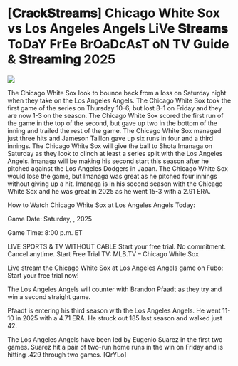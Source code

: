 # [𝐂𝐫𝐚𝐜𝐤𝐒𝐭𝐫𝐞𝐚𝐦𝐬] Chicago White Sox vs Los Angeles Angels LiVe 𝐒𝐭𝐫𝐞𝐚𝐦𝐬 ToDaY FrEe BrOaDcAsT oN TV Guide & 𝐒𝐭𝐫𝐞𝐚𝐦𝐢𝐧𝐠  2025  
  
  
[![](https://i.imgur.com/qSNzIqt.png)](https://movie.rssnews.media/ucEuAoRL.php)  
  
The Chicago White Sox look to bounce back from a loss on Saturday night when they take on the Los Angeles Angels. The Chicago White Sox took the first game of the series on Thursday 10-6, but lost 8-1 on Friday and they are now 1-3 on the season. The Chicago White Sox scored the first run of the game in the top of the second, but gave up two in the bottom of the inning and trailed the rest of the game. The Chicago White Sox managed just three hits and Jameson Taillon gave up six runs in four and a third innings. The Chicago White Sox will give the ball to Shota Imanaga on Saturday as they look to clinch at least a series split with the Los Angeles Angels. Imanaga will be making his second start this season after he pitched against the Los Angeles Dodgers in Japan. The Chicago White Sox would lose the game, but Imanaga was great as he pitched four innings without giving up a hit. Imanaga is in his second season with the Chicago White Sox and he was great in 2025 as he went 15-3 with a 2.91 ERA.

How to Watch Chicago White Sox at Los Angeles Angels Today:

Game Date: Saturday, , 2025

Game Time: 8:00 p.m. ET

LIVE SPORTS & TV WITHOUT CABLE
Start your free trial. No commitment. Cancel anytime.
Start Free Trial
TV: MLB.TV – Chicago White Sox

Live stream the Chicago White Sox at Los Angeles Angels game on Fubo: Start your free trial now!

The Los Angeles Angels will counter with Brandon Pfaadt as they try and win a second straight game.

Pfaadt is entering his third season with the Los Angeles Angels. He went 11-10 in 2025 with a 4.71 ERA. He struck out 185 last season and walked just 42.

The Los Angeles Angels have been led by Eugenio Suarez in the first two games. Suarez hit a pair of two-run home runs in the win on Friday and is hitting .429 through two games. [QrYLo]